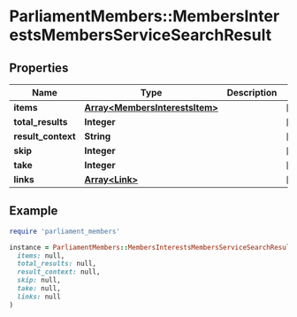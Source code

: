 # ParliamentMembers::MembersInterestsMembersServiceSearchResult

## Properties

| Name | Type | Description | Notes |
| ---- | ---- | ----------- | ----- |
| **items** | [**Array&lt;MembersInterestsItem&gt;**](MembersInterestsItem.md) |  | [optional] |
| **total_results** | **Integer** |  | [optional] |
| **result_context** | **String** |  | [optional] |
| **skip** | **Integer** |  | [optional] |
| **take** | **Integer** |  | [optional] |
| **links** | [**Array&lt;Link&gt;**](Link.md) |  | [optional] |

## Example

```ruby
require 'parliament_members'

instance = ParliamentMembers::MembersInterestsMembersServiceSearchResult.new(
  items: null,
  total_results: null,
  result_context: null,
  skip: null,
  take: null,
  links: null
)
```

